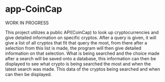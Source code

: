 # app-CoinCap

WORK IN PROGRESS

This project utilizes a public API(CoinCap) to look up cryptocurrencies and give detailed information on specific cryptos.
After a query is given, it will give a list of all cryptos that fit that query the most, from there after a selection from this list is made, the
program will then give detailed information on that selection.
What is being searched and the choice made after a search will be saved onto a database, this information can then be displayed to see what crypto is being
searched the most and when the latest search was made.
This data of the cryptos being searched and when can then be displayed.
